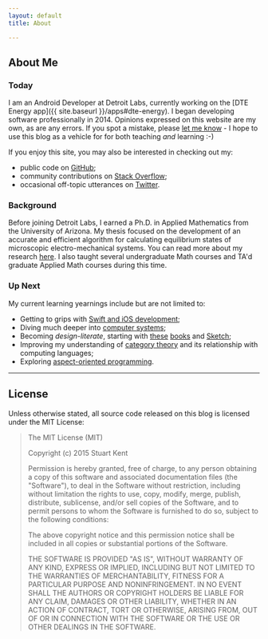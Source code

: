 ```yaml
---
layout: default
title: About

---
```


## About Me

### Today

I am an Android Developer at Detroit Labs, currently working on the [DTE Energy app]({{ site.baseurl }}/apps#dte-energy). I began developing software professionally in 2014. Opinions expressed on this website are my own, as are any errors. If you spot a mistake, please [let me know](mailto:skent.dev@gmail.com) - I hope to use this blog as a vehicle for for both teaching _and_ learning :-)

If you enjoy this site, you may also be interested in checking out my:

* public code on [GitHub](https://github.com/stkent);
* community contributions on [Stack Overflow](http://stackoverflow.com/users/2911458/stkent?tab=profile);
* occasional off-topic utterances on [Twitter](https://twitter.com/skentphd).

### Background

Before joining Detroit Labs, I earned a Ph.D. in Applied Mathematics from the University of Arizona. My thesis focused on the development of an accurate and efficient algorithm for calculating equilibrium states of microscopic electro-mechanical systems. You can read more about my research [here](http://arxiv.org/abs/1405.6965). I also taught several undergraduate Math courses and TA'd graduate Applied Math courses during this time.

### Up Next

My current learning yearnings include but are not limited to:

* Getting to grips with [Swift and iOS development](https://itunes.apple.com/us/course/developing-ios-8-apps-swift/id961180099);
* Diving much deeper into [computer systems](http://www.amazon.com/Computer-Systems-Programmers-Perspective-3rd/dp/013409266X/);
* Becoming *design-literate*, starting with [these](http://www.amazon.com/Design-Everyday-Things-Revised-Expanded/dp/0465050654/) [books](http://www.amazon.com/Universal-Principles-Design-Revised-Updated/dp/1592535879/) and [Sketch](http://bohemiancoding.com/sketch/);
* Improving my understanding of [category theory](http://bartoszmilewski.com/2014/10/28/category-theory-for-programmers-the-preface/) and its relationship with computing languages;
* Exploring [aspect-oriented programming](http://fernandocejas.com/2014/08/03/aspect-oriented-programming-in-android/).

<hr />

## License

Unless otherwise stated, all source code released on this blog is licensed under the MIT License:

> The MIT License (MIT)
>
> Copyright (c) 2015 Stuart Kent
>
> Permission is hereby granted, free of charge, to any person obtaining a copy of this software and associated documentation files (the "Software"), to deal in the Software without restriction, including without limitation the rights to use, copy, modify, merge, publish, distribute, sublicense, and/or sell copies of the Software, and to permit persons to whom the Software is furnished to do so, subject to the following conditions:
>
> The above copyright notice and this permission notice shall be included in all copies or substantial portions of the Software.
>
> THE SOFTWARE IS PROVIDED "AS IS", WITHOUT WARRANTY OF ANY KIND, EXPRESS OR IMPLIED, INCLUDING BUT NOT LIMITED TO THE WARRANTIES OF MERCHANTABILITY, FITNESS FOR A PARTICULAR PURPOSE AND NONINFRINGEMENT. IN NO EVENT SHALL THE AUTHORS OR COPYRIGHT HOLDERS BE LIABLE FOR ANY CLAIM, DAMAGES OR OTHER LIABILITY, WHETHER IN AN ACTION OF CONTRACT, TORT OR OTHERWISE, ARISING FROM, OUT OF OR IN CONNECTION WITH THE SOFTWARE OR THE USE OR OTHER DEALINGS IN THE SOFTWARE.